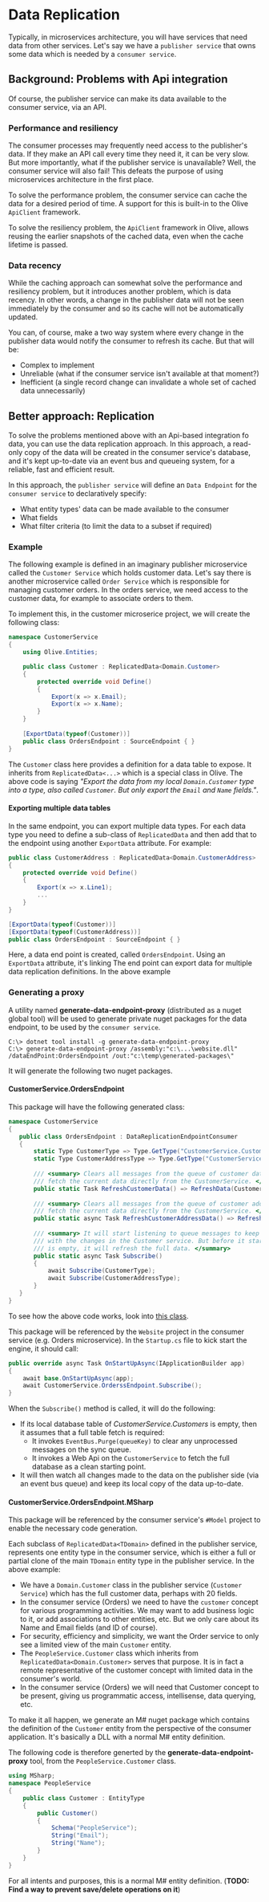 # Data Replication

Typically, in microservices architecture, you will have services that need data from other services.
Let's say we have a `publisher service` that owns some data which is needed by a `consumer service`.

## Background: Problems with Api integration
Of course, the publisher service can make its data available to the consumer service, via an API.

### Performance and resiliency
The consumer processes may frequently need access to the publisher's data. If they make an API call every time they need it, it can be very slow. 
But more importantly, what if the publisher service is unavailable? Well, the consumer service will also fail!
This defeats the purpose of using microservices architecture in the first place.

To solve the performance problem, the consumer service can cache the data for a desired period of time.
A support for this is built-in to the Olive `ApiClient` framework.

To solve the resiliency problem, the `ApiClient` framework in Olive, allows reusing the earlier snapshots of the cached data, even when the cache lifetime is passed.

### Data recency
While the caching approach can somewhat solve the performance and resiliency problem, but it introduces another problem, which is data recency.
In other words, a change in the publisher data will not be seen immediately by the consumer and so its cache will not be automatically updated.

You can, of course, make a two way system where every change in the publisher data would notify the consumer to refresh its cache. 
But that will be: 

- Complex to implement
- Unreliable (what if the consumer service isn't available at that moment?)
- Inefficient (a single record change can invalidate a whole set of cached data unnecessarily)

## Better approach: Replication
To solve the problems mentioned above with an Api-based integration fo data, you can use the data replication approach.
In this approach, a read-only copy of the data will be created in the consumer service's database, and it's kept up-to-date via an event bus and queueing system, for a reliable, fast and efficient result.

In this approach, the `publisher service` will define an `Data Endpoint` for the `consumer service` to declaratively specify:
- What entity types' data can be made available to the consumer
- What fields
- What filter criteria (to limit the data to a subset if required)

### Example
The following example is defined in an imaginary publisher microservice called the `Customer Service` which holds customer data.
Let's say there is another microservice called `Order Service` which is responsible for managing customer orders.
In the orders service, we need access to the customer data, for example to associate orders to them.

To implement this, in the customer microserice project, we will create the following class:

```c#
namespace CustomerService
{
    using Olive.Entities;

    public class Customer : ReplicatedData<Domain.Customer>
    {
        protected override void Define()
        {
            Export(x => x.Email);
            Export(x => x.Name);
        }
    }
    
    [ExportData(typeof(Customer))]
    public class OrdersEndpoint : SourceEndpoint { }
}
```
The `Customer` class here provides a definition for a data table to expose. It inherits from `ReplicatedData<...>` which is a special class in Olive. The above code is saying *"Export the data from my local `Domain.Customer` type into a type, also called `Customer`. But only export the `Email` and `Name` fields."*.

#### Exporting multiple data tables
In the same endpoint, you can export multiple data types. For each data type you need to define a sub-class of `ReplicatedData` and then add that to the endpoint using another `ExportData` attribute. For example:

```c#
public class CustomerAddress : ReplicatedData<Domain.CustomerAddress>
{
    protected override void Define()
    {
        Export(x => x.Line1);
        ...
    }
}

[ExportData(typeof(Customer))]
[ExportData(typeof(CustomerAddress))]
public class OrdersEndpoint : SourceEndpoint { }
```

Here, a data end point is created, called `OrdersEndpoint`. Using an `ExportData` attribute, it's linking  The end point can export data for multiple data replication definitions. In the above example

### Generating a proxy
A utility named **generate-data-endpoint-proxy** (distributed as a nuget global tool) will be used to generate private nuget packages for the data endpoint, to be used by the `consumer service`. 

```batch
C:\> dotnet tool install -g generate-data-endpoint-proxy
C:\> generate-data-endpoint-proxy /assembly:"c:\...\website.dll" /dataEndPoint:OrdersEndpoint /out:"c:\temp\generated-packages\"
```

It will generate the following two nuget packages.

#### CustomerService.OrdersEndpoint

This package will have the following generated class:
```c#
namespace CustomerService
{
   public class OrdersEndpoint : DataReplicationEndpointConsumer   
   {   
       static Type CustomerType => Type.GetType("CustomerService.Customer");
       static Type CustomerAddressType => Type.GetType("CustomerService.CustomerAddress");
   
       /// <summary> Clears all messages from the queue of customer data. It will then 
       /// fetch the current data directly from the CustomerService. </summary>
       public static Task RefreshCustomerData() => RefreshData(CustomerType);
              
       /// <summary> Clears all messages from the queue of customer address data. It will then 
       /// fetch the current data directly from the CustomerService. </summary>
       public static async Task RefreshCustomerAddressData() => RefreshData(CustomerAddressType);
       
       /// <summary> It will start listening to queue messages to keep the local database up to date
       /// with the changes in the Customer service. But before it starts that, if the local table 
       /// is empty, it will refresh the full data. </summary>
       public static async Task Subscribe()
       {
           await Subscribe(CustomerType);
           await Subscribe(CustomerAddressType);
       }
   }
}
```

To see how the above code works, look into [this class](https://github.com/Geeksltd/Olive/blob/master/Olive.Entities.Data.Replication/DataReplicationEndpointConsumer.cs).

This package will be referenced by the `Website` project in the consumer service (e.g. Orders microservice). In the `Startup.cs` file to kick start the engine, it should call:

```c#
public override async Task OnStartUpAsync(IApplicationBuilder app)
{
    await base.OnStartUpAsync(app);
    await CustomerService.OrderssEndpoint.Subscribe();
}
```

When the `Subscribe()` method is called, it will do the following:
- If its local database table of *CustomerService.Customers* is empty, then it assumes that a full table fetch is required:
  - It invokes `EventBus.Purge(queueKey)` to clear any unprocessed messages on the sync queue.  
  - It invokes a Web Api on the `CustomerService` to fetch the full database as a clean starting point.
- It will then watch all changes made to the data on the publisher side (via an event bus queue) and keep its local copy of the data up-to-date.

#### CustomerService.OrdersEndpoint.MSharp
This package will be referenced by the consumer service's `#Model` project to enable the necessary code generation.

Each subclass of `ReplicatedData<TDomain>` defined in the publisher service, represents one entity type in the consumer service, which is either a full or partial clone of the main `TDomain` entity type in the publisher service. In the above example:
- We have a `Domain.Customer` class in the publisher service (`Customer Service`) which has the full customer data, perhaps with 20 fields.
- In the consumer service (Orders) we need to have the `customer` concept for various programming activities. We may want to add business logic to it, or add associations to other entities, etc. But we only care about its Name and Email fields (and ID of course).
- For security, efficiency and simplicity, we want the Order service to only see a limited view of the main `Customer` entity.
- The `PeopleService.Customer` class which inherits from `ReplicatedData<Domain.Customer>` serves that purpose. It is in fact a remote representative of the customer concept with limited data in the consumer's world.
- In the consumer service (Orders) we will need that Customer concept to be present, giving us programmatic access, intellisense, data querying, etc. 

To make it all happen, we generate an M# nuget package which contains the definition of the `Customer` entity from the perspective of the consumer application. It's basically a DLL with a normal M# entity definition.

The following code is therefore generted by the **generate-data-endpoint-proxy** tool, from the `PeopleService.Customer` class.
```c#
using MSharp;
namespace PeopleService
{
    public class Customer : EntityType
    {
        public Customer()
        {
            Schema("PeopleService");
            String("Email");
            String("Name");
        }
    }
}
```
For all intents and purposes, this is a normal M# entity definition. (**TODO: Find a way to prevent save/delete operations on it**)
